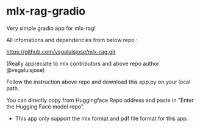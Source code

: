 # mlx-rag-gradio

Very simple gradio app for mlx-rag! 

All infomations and dependencies from below repo : 

https://github.com/vegaluisjose/mlx-rag.git

(Really appreciate to mlx contributors and above repo author @vegaluisjose)

Follow the instruction above repo and download this app.py on your local path.

You can directly copy from Huggingface Repo address and paste in "Enter the Hugging Face model repo".

* This app only support the mlx format and pdf file format for this app.



